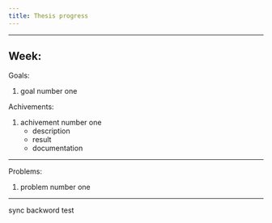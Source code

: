 ```yaml
---
title: Thesis progress
---
```


--- 
Week: 
--- 
Goals:
1. goal number one

Achivements:
1. achivement number one
    - description
    - result
    - documentation

---
Problems:
1. problem number one

---

sync backword test
